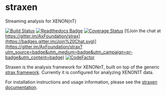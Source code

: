 # straxen
Streaming analysis for XENON(nT)

[![Build Status](https://travis-ci.org/XENONnT/straxen.svg?branch=master)](https://travis-ci.org/XENONnT/straxen)
[![Readthedocs Badge](https://readthedocs.org/projects/straxen/badge/?version=latest)](https://straxen.readthedocs.io/en/latest/?badge=latest)
[![Coverage Status](https://coveralls.io/repos/github/XENONnT/straxen/badge.svg?branch=master)](https://coveralls.io/github/XENONnT/straxen?branch=master)
[![Join the chat at https://gitter.im/AxFoundation/strax](https://badges.gitter.im/Join%20Chat.svg)](https://gitter.im/AxFoundation/strax?utm_source=badge&utm_medium=badge&utm_campaign=pr-badge&utm_content=badge)
[![CodeFactor](https://www.codefactor.io/repository/github/xenonnt/straxen/badge)](https://www.codefactor.io/repository/github/xenonnt/straxen)

Straxen is the analysis framework for XENONnT, built on top of the generic [strax framework](https://github.com/AxFoundation/strax). Currently it is configured for analyzing XENON1T data.

For installation instructions and usage information, please see the [straxen documentation](https://straxen.readthedocs.io).
